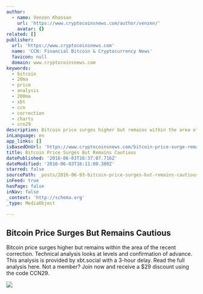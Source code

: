 ```yaml
---
author:
  - name: Venzen Khaosan
    url: 'https://www.cryptocoinsnews.com/author/venzen/'
    avatar: {}
related: []
publisher:
  url: 'https://www.cryptocoinsnews.com'
  name: 'CCN: Financial Bitcoin & Cryptocurrency News'
  favicon: null
  domain: www.cryptocoinsnews.com
keywords:
  - bitcoin
  - 20ma
  - price
  - analysis
  - 200ma
  - xbt
  - ccn
  - correction
  - charts
  - ccn29
description: Bitcoin price surges higher but remains within the area of the recent correction. Technical analysis looks at levels and confirmation of advance. This analysis is provided by xbt.social with a 3-hour delay. Read the full analysis here. Not a member? Join now and receive a $29 discount using the code CCN29.
inLanguage: en
app_links: []
isBasedOnUrl: 'https://www.cryptocoinsnews.com/bitcoin-price-surge-remain-cautious/'
title: Bitcoin Price Surges But Remains Cautious
datePublished: '2016-06-03T16:37:07.716Z'
dateModified: '2016-06-03T16:11:00.380Z'
starred: false
sourcePath: _posts/2016-06-03-bitcoin-price-surges-but-remains-cautious.md
inFeed: true
hasPage: false
inNav: false
_context: 'http://schema.org'
_type: MediaObject

---
```

<article style=""><h1>Bitcoin Price Surges But Remains Cautious</h1><p>Bitcoin price surges higher but remains within the area of the recent correction. Technical analysis looks at levels and confirmation of advance. This analysis is provided by xbt.social with a 3-hour delay. Read the full analysis here. Not a member? Join now and receive a $29 discount using the code CCN29.</p><img src="https://www.cryptocoinsnews.com/wp-content/uploads/2016/06/Selection_20160603_002.png" /></article>